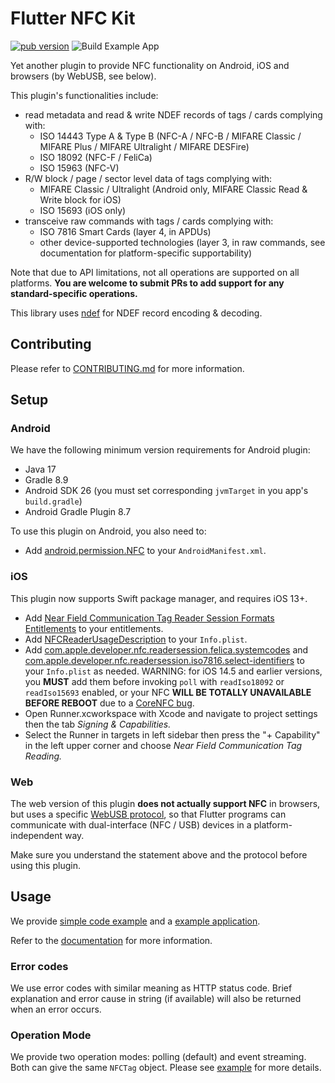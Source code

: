 # Flutter NFC Kit

[![pub version](https://img.shields.io/pub/v/flutter_nfc_kit)](https://pub.dev/packages/flutter_nfc_kit)
![Build Example App](https://github.com/nfcim/flutter_nfc_kit/workflows/Build%20Example%20App/badge.svg)

Yet another plugin to provide NFC functionality on Android, iOS and browsers (by WebUSB, see below).

This plugin's functionalities include:

* read metadata and read & write NDEF records of tags / cards complying with:
  * ISO 14443 Type A & Type B (NFC-A / NFC-B / MIFARE Classic / MIFARE Plus / MIFARE Ultralight / MIFARE DESFire)
  * ISO 18092 (NFC-F / FeliCa)
  * ISO 15963 (NFC-V)
* R/W block / page / sector level data of tags complying with:
  * MIFARE Classic / Ultralight (Android only, MIFARE Classic Read & Write block for iOS)
  * ISO 15693 (iOS only)
* transceive raw commands with tags / cards complying with:
  * ISO 7816 Smart Cards (layer 4, in APDUs)
  * other device-supported technologies (layer 3, in raw commands, see documentation for platform-specific supportability)

Note that due to API limitations, not all operations are supported on all platforms.
**You are welcome to submit PRs to add support for any standard-specific operations.**

This library uses [ndef](https://pub.dev/packages/ndef) for NDEF record encoding & decoding.

## Contributing

Please refer to [CONTRIBUTING.md](CONTRIBUTING.md) for more information.

## Setup

### Android

We have the following minimum version requirements for Android plugin:

* Java 17
* Gradle 8.9
* Android SDK 26 (you must set corresponding `jvmTarget` in you app's `build.gradle`)
* Android Gradle Plugin 8.7

To use this plugin on Android, you also need to:

* Add [android.permission.NFC](https://developer.android.com/reference/android/Manifest.permission.html#NFC) to your `AndroidManifest.xml`.

### iOS

This plugin now supports Swift package manager, and requires iOS 13+.

* Add [Near Field Communication Tag Reader Session Formats Entitlements](https://developer.apple.com/documentation/bundleresources/entitlements/com_apple_developer_nfc_readersession_formats) to your entitlements.
* Add [NFCReaderUsageDescription](https://developer.apple.com/documentation/bundleresources/information_property_list/nfcreaderusagedescription) to your `Info.plist`.
* Add [com.apple.developer.nfc.readersession.felica.systemcodes](https://developer.apple.com/documentation/bundleresources/information_property_list/systemcodes) and [com.apple.developer.nfc.readersession.iso7816.select-identifiers](https://developer.apple.com/documentation/bundleresources/information_property_list/select-identifiers) to your `Info.plist` as needed. WARNING: for iOS 14.5 and earlier versions, you **MUST** add them before invoking `poll` with `readIso18092` or `readIso15693` enabled, or your NFC **WILL BE TOTALLY UNAVAILABLE BEFORE REBOOT** due to a [CoreNFC bug](https://github.com/nfcim/flutter_nfc_kit/issues/23).
* Open Runner.xcworkspace with Xcode and navigate to project settings then the tab _Signing & Capabilities._
* Select the Runner in targets in left sidebar then press the "+ Capability" in the left upper corner and choose _Near Field Communication Tag Reading._

### Web

The web version of this plugin **does not actually support NFC** in browsers, but uses a specific [WebUSB protocol](https://github.com/nfcim/flutter_nfc_kit/blob/master/WebUSB.md), so that Flutter programs can communicate with dual-interface (NFC / USB) devices in a platform-independent way.

Make sure you understand the statement above and the protocol before using this plugin.

## Usage

We provide [simple code example](example/example.md) and a [example application](example/lib).

Refer to the [documentation](https://pub.dev/documentation/flutter_nfc_kit/) for more information.

### Error codes

We use error codes with similar meaning as HTTP status code. Brief explanation and error cause in string (if available) will also be returned when an error occurs.

### Operation Mode

We provide two operation modes: polling (default) and event streaming. Both can give the same `NFCTag` object. Please see [example](example/example.md) for more details.
